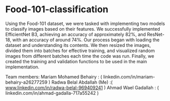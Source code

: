 # Food-101-classification
Using the Food-101 dataset, we were tasked with implementing two models to classify images based on their features. We successfully implemented EfficientNet B3, achieving an accuracy of approximately 82%, and ResNet-18, with an accuracy of around 74%. Our process began with loading the dataset and understanding its contents. We then resized the images, divided them into batches for effective training, and visualized random images from different batches each time the code was run. Finally, we created the training and validation functions to be used in the main implementation.

Team members:
Mariam Mohamed Behairy : ( linkedin.com/in/mariam-behairy-a26277259 )
Radwa Belal Abdallah (Me) :( www.linkedin.com/in/radwa-belal-969409241 )
Ahmad Wael Gadallah : ( linkedin.com/in/ahmad-gadalla-717a55242 )
